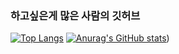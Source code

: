 ### 하고싶은게 많은 사람의 깃허브 

[![Top Langs](https://github-readme-stats.vercel.app/api/top-langs/?username=nakano79)](https://github.com/anuraghazra/github-readme-stats)
[![Anurag's GitHub stats](https://github-readme-stats.vercel.app/api?username=nakano79)](https://github.com/anuraghazra/github-readme-stats&hide=contribs,prs&show_icons=true&theme=greywhite))
